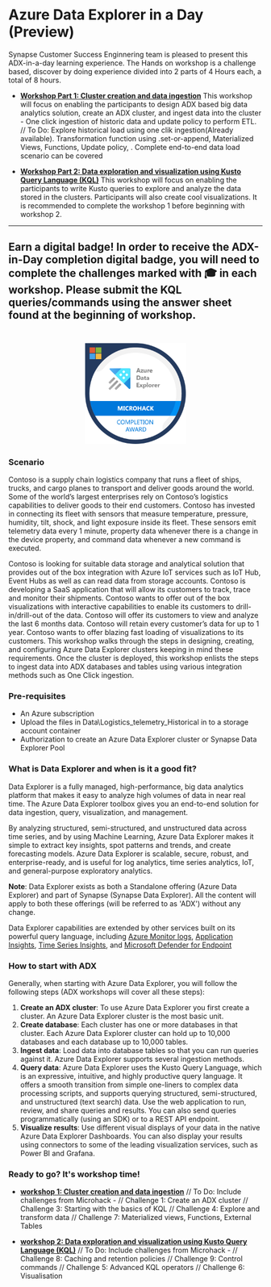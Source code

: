 # Azure Data Explorer in a Day (Preview)

Synapse Customer Success Enginnering team is pleased to present this ADX-in-a-day learning experience. The Hands on workshop is a challenge based, discover by doing experience divided into 2 parts of 4 Hours each, a total of 8 hours. 

- [**Workshop Part 1: Cluster creation and data ingestion**](https://github.com/Azure/azure-kusto-workshop1)
This workshop will focus on enabling the participants to design ADX based big data analytics solution, create an ADX cluster, and ingest data into the cluster - One click ingestion of historic data and update policy to perform ETL.
// To Do: Explore historical load using one clik ingestion(Already available). Transformation function using .set-or-append, Materialized Views, Functions, Update policy, . Complete end-to-end data load scenario can be covered


- [**Workshop Part 2: Data exploration and visualization using Kusto Query Language (KQL)**](https://github.com/Azure/azure-kusto-workshop2)
This workshop will focus on enabling the participants to write Kusto queries to explore and analyze the data stored in the clusters. Participants will also create cool visualizations. It is recommended to complete the workshop 1 before beginning with workshop 2.

---
Earn a digital badge! In order to receive the ADX-in-Day completion digital badge, you will need to complete the challenges marked with 🎓 in each workshop. Please submit the KQL queries/commands using the answer sheet found at the beginning of workshop. </br></br>
---
<p align="center"><img src="/assets/images/badge.png" width="200"></p>




### Scenario 

Contoso is a supply chain logistics company that runs a fleet of ships, trucks, and cargo planes to transport and deliver goods around the world. Some of the world’s largest enterprises rely on Contoso’s logistics capabilities to deliver goods to their end customers. Contoso has invested in connecting its fleet with sensors that measure temperature, pressure, humidity, tilt, shock, and light exposure inside its fleet. These sensors emit telemetry data every 1 minute, property data whenever there is a change in the device property, and command data whenever a new command is executed. 

Contoso is looking for suitable data storage and analytical solution that provides out of the box integration with Azure IoT services such as IoT Hub, Event Hubs as well as can read data from storage accounts. Contoso is developing a SaaS application that will allow its customers to track, trace and monitor their shipments. Contoso wants to offer out of the box visualizations with interactive capabilities to enable its customers to drill-in/drill-out of the data. Contoso will offer its customers to view and analyze the last 6 months data. Contoso will retain every customer’s data for up to 1 year. Contoso wants to offer blazing fast loading of visualizations to its customers.
This workshop walks through the steps in designing, creating, and configuring Azure Data Explorer clusters keeping in mind these requirements. Once the cluster is deployed, this workshop enlists the steps to ingest data into ADX databases and tables using various integration methods such as One Click ingestion.

### Pre-requisites
- An Azure subscription
- Upload the files in Data\Logistics_telemetry_Historical in to a storage account container
- Authorization to create an Azure Data Explorer cluster or Synapse Data Explorer Pool

### What is Data Explorer and when is it a good fit?

Data Explorer is a fully managed, high-performance, big data analytics platform that makes it easy to analyze high volumes of data in near real time. The Azure Data Explorer toolbox gives you an end-to-end solution for data ingestion, query, visualization, and management.

By analyzing structured, semi-structured, and unstructured data across time series, and by using Machine Learning, Azure Data Explorer makes it simple to extract key insights, spot patterns and trends, and create forecasting models. Azure Data Explorer is scalable, secure, robust, and enterprise-ready, and is useful for log analytics, time series analytics, IoT, and general-purpose exploratory analytics.

**Note**: Data Explorer exists as both a Standalone offering (Azure Data Explorer) and part of Synapse (Synapse Data Explorer). All the content will apply to both these offerings (will be referred to as 'ADX') without any change.

Data Explorer capabilities are extended by other services built on its powerful query language, including [Azure Monitor logs](https://docs.microsoft.com/en-us/azure/log-analytics/), [Application Insights](https://docs.microsoft.com/en-us/azure/application-insights/), [Time Series Insights](https://docs.microsoft.com/en-us/azure/time-series-insights/), and [Microsoft Defender for Endpoint](https://docs.microsoft.com/en-us/microsoft-365/security/defender-endpoint/microsoft-defender-endpoint)

### How to start with ADX
Generally, when starting with Azure Data Explorer, you will follow the following steps (ADX workshops will cover all these steps):
1. **Create an ADX cluster**: To use Azure Data Explorer you first create a cluster. An Azure Data Explorer cluster is the most basic unit.
2. **Create database**: Each cluster has one or more databases in that cluster. Each Azure Data Explorer cluster can hold up to 10,000 databases and each database up to 10,000 tables. 
3. **Ingest data**: Load data into database tables so that you can run queries against it. Azure Data Explorer supports several ingestion methods.
4. **Query data**: Azure Data Explorer uses the Kusto Query Language, which is an expressive, intuitive, and highly productive query language. It offers a smooth transition from simple one-liners to complex data processing scripts, and supports querying structured, semi-structured, and unstructured (text search) data. Use the web application to run, review, and share queries and results. You can also send queries programmatically (using an SDK) or to a REST API endpoint. 
5. **Visualize results**: Use different visual displays of your data in the native Azure Data Explorer Dashboards. You can also display your results using connectors to some of the leading visualization services, such as Power BI and Grafana. 

### Ready to go? It's workshop time!
- [**workshop 1: Cluster creation and data ingestion**](https://github.com/Azure/azure-kusto-workshop1)
// To Do: Include challenges from Microhack -
// Challenge 1: Create an ADX cluster
// Challenge 3: Starting with the basics of KQL
// Challenge 4: Explore and transform data
// Challenge 7: Materialized views, Functions, External Tables

- [**workshop 2: Data exploration and visualization using Kusto Query Language (KQL)**](https://github.com/Azure/azure-kusto-workshop2)
// To Do: Include challenges from Microhack -
// Challenge 8: Caching and retention policies
// Challenge 9: Control commands
// Challenge 5: Advanced KQL operators
// Challenge 6: Visualisation

